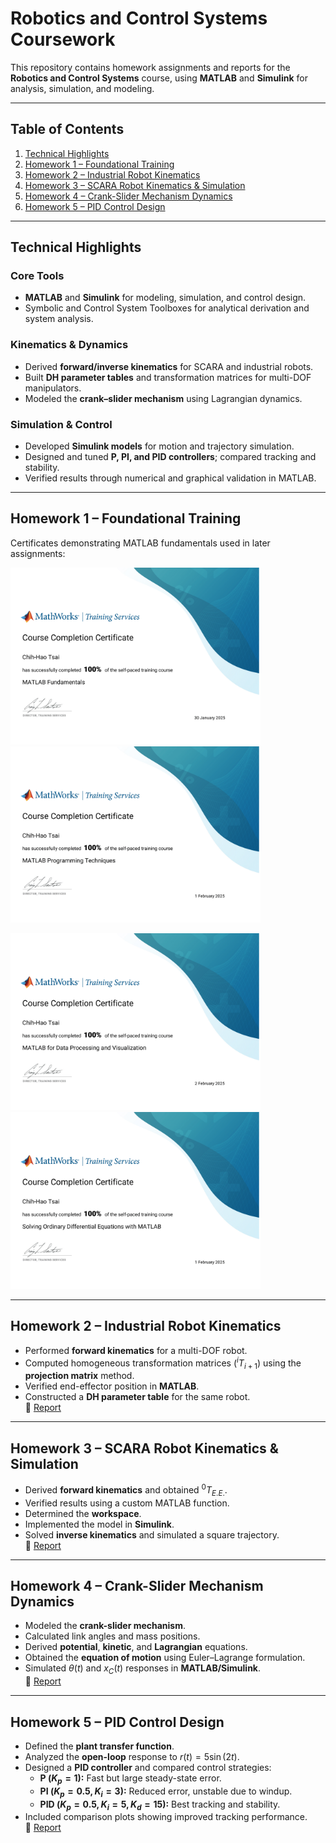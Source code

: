 # Robotics and Control Systems Coursework

This repository contains homework assignments and reports for the **Robotics and Control Systems** course, using **MATLAB** and **Simulink** for analysis, simulation, and modeling.

---

## Table of Contents
1. [Technical Highlights](#technical-highlights)
2. [Homework 1 – Foundational Training](#homework-1--foundational-training)
3. [Homework 2 – Industrial Robot Kinematics](#homework-2--industrial-robot-kinematics)
4. [Homework 3 – SCARA Robot Kinematics & Simulation](#homework-3--scara-robot-kinematics--simulation)
5. [Homework 4 – Crank-Slider Mechanism Dynamics](#homework-4--crank-slider-mechanism-dynamics)
6. [Homework 5 – PID Control Design](#homework-5--pid-control-design)

---

## Technical Highlights

### Core Tools
- **MATLAB** and **Simulink** for modeling, simulation, and control design.  
- Symbolic and Control System Toolboxes for analytical derivation and system analysis.  

### Kinematics & Dynamics
- Derived **forward/inverse kinematics** for SCARA and industrial robots.  
- Built **DH parameter tables** and transformation matrices for multi-DOF manipulators.  
- Modeled the **crank–slider mechanism** using Lagrangian dynamics.  

### Simulation & Control
- Developed **Simulink models** for motion and trajectory simulation.  
- Designed and tuned **P, PI, and PID controllers**; compared tracking and stability.  
- Verified results through numerical and graphical validation in MATLAB.  

---

## Homework 1 – Foundational Training
Certificates demonstrating MATLAB fundamentals used in later assignments:
<p float="center">
  <img src="./HW1/fund.png" width="400" />
  <img src="./HW1/PT.png" width="400" />
</p>
<p float="center">
  <img src="./HW1/Vi.png" width="400" />
  <img src="./HW1/ODE.png" width="400" />
</p>

---

## Homework 2 – Industrial Robot Kinematics
- Performed **forward kinematics** for a multi-DOF robot.  
- Computed homogeneous transformation matrices ($^{i}T_{i+1}$) using the **projection matrix** method.  
- Verified end-effector position in **MATLAB**.  
- Constructed a **DH parameter table** for the same robot.  
📂 [Report](./HW2/HW2.pdf)

---

## Homework 3 – SCARA Robot Kinematics & Simulation
- Derived **forward kinematics** and obtained $^0T_{E.E.}$.  
- Verified results using a custom MATLAB function.  
- Determined the **workspace**.  
- Implemented the model in **Simulink**.  
- Solved **inverse kinematics** and simulated a square trajectory.  
📂 [Report](./HW3/HW3.pdf)

---

## Homework 4 – Crank-Slider Mechanism Dynamics
- Modeled the **crank-slider mechanism**.  
- Calculated link angles and mass positions.  
- Derived **potential**, **kinetic**, and **Lagrangian** equations.  
- Obtained the **equation of motion** using Euler–Lagrange formulation.  
- Simulated $\theta(t)$ and $x_C(t)$ responses in **MATLAB/Simulink**.  
📂 [Report](./HW4/HW4.pdf)

---

## Homework 5 – PID Control Design
- Defined the **plant transfer function**.  
- Analyzed the **open-loop** response to $r(t)=5\sin(2t)$.  
- Designed a **PID controller** and compared control strategies:  
  - **P ($K_p=1$):** Fast but large steady-state error.  
  - **PI ($K_p=0.5, K_i=3$):** Reduced error, unstable due to windup.  
  - **PID ($K_p=0.5, K_i=5, K_d=15$):** Best tracking and stability.  
- Included comparison plots showing improved tracking performance.  
📂 [Report](./HW5/HW5.pdf)

